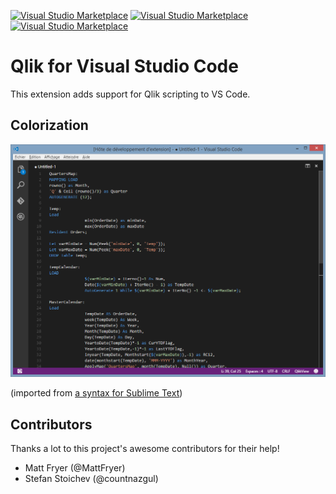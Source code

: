 [![Visual Studio Marketplace](https://img.shields.io/vscode-marketplace/v/Gimly81.qlik.svg)](https://marketplace.visualstudio.com/items?itemName=Gimly81.qlik)
[![Visual Studio Marketplace](https://img.shields.io/vscode-marketplace/d/Gimly81.qlik.svg)](https://marketplace.visualstudio.com/items?itemName=Gimly81.qlik)
[![Visual Studio Marketplace](https://img.shields.io/vscode-marketplace/r/Gimly81.qlik.svg)](https://marketplace.visualstudio.com/items?itemName=Gimly81.qlik)

# Qlik for Visual Studio Code

This extension adds support for Qlik scripting to VS Code.

## Colorization 
![syntax](images/syntax.png)

(imported from [a syntax for Sublime Text](https://github.com/kmpm/sublime-qvs))

## Contributors
Thanks a lot to this project's awesome contributors for their help!

* Matt Fryer (@MattFryer)
* Stefan Stoichev (@countnazgul)